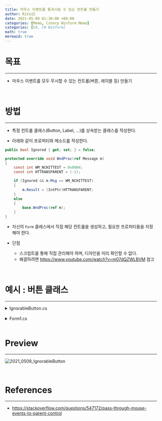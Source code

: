 ```yaml
---
title: 마우스 이벤트를 통과시킬 수 있는 컨트롤 만들기
author: Rito15
date: 2021-05-09 01:30:00 +09:00
categories: [Memo, Csharp Winform Memo]
categories: [C#, C# Winform]
math: true
mermaid: true
---
```


# 목표
---

- 마우스 이벤트를 모두 무시할 수 있는 컨트롤(버튼, 레이블 등) 만들기

<br>

# 방법
---

- 특정 컨트롤 클래스(Button, Label, ...)를 상속받는 클래스를 작성한다.

- 아래와 같이 프로퍼티와 메소드를 작성한다.

```cs
public bool Ignored { get; set; } = false;

protected override void WndProc(ref Message m)
{
    const int WM_NCHITTEST = 0x0084;
    const int HTTRANSPARENT = (-1);

    if (Ignored && m.Msg == WM_NCHITTEST)
    {
        m.Result = (IntPtr)HTTRANSPARENT;
    }
    else
    {
        base.WndProc(ref m);
    }
}
```

- 자신의 `Form` 클래스에서 직접 해당 컨트롤을 생성하고, 필요한 프로퍼티들을 지정해야 한다.

- 단점
  - 스크립트를 통해 직접 관리해야 하며, 디자인을 미리 확인할 수 없다.
  - 해결하려면 <https://www.youtube.com/watch?v=m07dQZWLBVM> 참고

<br>

# 예시 : 버튼 클래스
---

<details>
<summary markdown="span"> 
IgnorableButton.cs
</summary>

```cs
class IgnorableButton : Button
{
    public bool Ignored { get; set; } = false;

    protected override void WndProc(ref Message m)
    {
        const int WM_NCHITTEST = 0x0084;
        const int HTTRANSPARENT = (-1);

        if (Ignored && m.Msg == WM_NCHITTEST)
        {
            m.Result = (IntPtr)HTTRANSPARENT;
        }
        else
        {
            base.WndProc(ref m);
        }
    }

    public IgnorableButton(Form parentForm, string name, string text)
    {
        UseVisualStyleBackColor = true;

        this.Name = name;
        this.Text = text;

        parentForm.Controls.Add(this);
    }

    public void SetLocationAndSize(int locX, int locY, int width, int height)
    {
        this.Location = new System.Drawing.Point(locX, locY);
        this.Size = new System.Drawing.Size(width, height);
    }
}
```

</details>

<br>

<details>
<summary markdown="span"> 
Form1.cs
</summary>

```cs
public partial class Form1 : Form
{
    IgnorableButton _igbutton;

    public Form1()
    {
        InitializeComponent();
    }
    private void Form1_Load(object sender, EventArgs e)
    {
        _igbutton = new IgnorableButton(this, "iButton1", "IG-Button");
        _igbutton.SetLocationAndSize(250, 200, 200, 100);
        _igbutton.BringToFront();
    }

    private void checkBox1_CheckedChanged(object sender, EventArgs e)
    {
        _igbutton.Ignored = checkBox1.Checked;
    }
}
```

</details>

<br>

# Preview
---

![2021_0509_IgnorableButton](https://user-images.githubusercontent.com/42164422/117547133-f21ce780-b068-11eb-831e-c73a70a84e53.gif)

<br>

# References
---

- <https://stackoverflow.com/questions/547172/pass-through-mouse-events-to-parent-control>